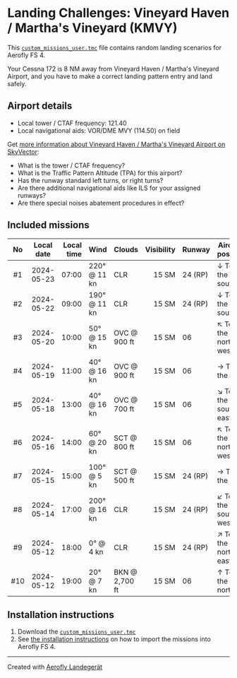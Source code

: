 # Landing Challenges: Vineyard Haven / Martha's Vineyard (KMVY)

This [`custom_missions_user.tmc`](./custom_missions_user.tmc) file contains random landing scenarios for Aerofly FS 4.

Your Cessna 172 is 8 NM away from Vineyard Haven / Martha's Vineyard Airport, and you have to make a correct landing pattern entry and land safely.

## Airport details

- Local tower / CTAF frequency: 121.40
- Local navigational aids: VOR/DME MVY (114.50) on field

Get [more information about Vineyard Haven / Martha's Vineyard Airport on SkyVector](https://skyvector.com/airport/KMVY):

- What is the tower / CTAF frequency?
- What is the Traffic Pattern Altitude (TPA) for this airport?
- Has the runway standard left turns, or right turns?
- Are there additional navigational aids like ILS for your assigned runways?
- Are there special noises abatement procedures in effect?

## Included missions

| No  | Local date | Local time | Wind         | Clouds         | Visibility | Runway  | Aircraft position    |
| :-: | ---------- | ---------: | ------------ | -------------- | ---------: | ------- | -------------------- |
| #1  | 2024-05-23 |      07:00 | 220° @ 11 kn | CLR            |      15 SM | 24 (RP) | ↓ To the south       |
| #2  | 2024-05-22 |      09:00 | 190° @ 11 kn | CLR            |      15 SM | 24 (RP) | ↓ To the south       |
| #3  | 2024-05-20 |      10:00 | 50° @ 15 kn  | OVC @ 900 ft   |      15 SM | 06      | ↖ To the north-west |
| #4  | 2024-05-19 |      11:00 | 40° @ 16 kn  | OVC @ 900 ft   |      15 SM | 06      | → To the east        |
| #5  | 2024-05-18 |      13:00 | 40° @ 16 kn  | OVC @ 700 ft   |      15 SM | 06      | ↘ To the south-east |
| #6  | 2024-05-16 |      14:00 | 60° @ 20 kn  | SCT @ 800 ft   |      15 SM | 06      | ↖ To the north-west |
| #7  | 2024-05-15 |      15:00 | 100° @ 5 kn  | SCT @ 500 ft   |      15 SM | 24 (RP) | → To the east        |
| #8  | 2024-05-14 |      17:00 | 200° @ 16 kn | CLR            |      15 SM | 24 (RP) | ↙ To the south-west |
| #9  | 2024-05-12 |      18:00 | 0° @ 4 kn    | CLR            |      15 SM | 24 (RP) | ↗ To the north-east |
| #10 | 2024-05-12 |      19:00 | 20° @ 7 kn   | BKN @ 2,700 ft |      15 SM | 06      | ↑ To the north       |

## Installation instructions

1. Download the [`custom_missions_user.tmc`](./custom_missions_user.tmc)
2. See [the installation instructions](https://fboes.github.io/aerofly-missions/docs/generic-installation.html) on how to import the missions into Aerofly FS 4.

---

Created with [Aerofly Landegerät](https://github.com/fboes/aerofly-patterns)
